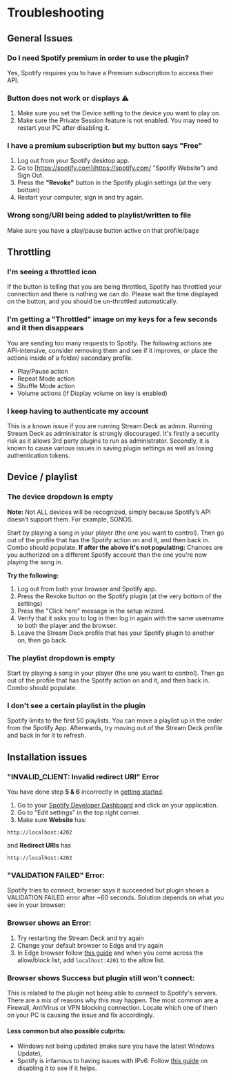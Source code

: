 # Troubleshooting

## General Issues
### Do I need Spotify premium in order to use the plugin?
Yes, Spotify requires you to have a Premium subscription to access their API.

### Button does not work or displays ⚠️
1. Make sure you set the Device setting to the device you want to play on.
2. Make sure the Private Session feature is not enabled. You may need to restart your PC after disabling it.

### I have a premium subscription but my button says "Free"
   1. Log out from your Spotify desktop app.
   2. Go to [https://spotify.com](https://spotify.com/ "Spotify Website") and Sign Out.
   3. Press the **"Revoke"** button in the Spotify plugin settings (at the very bottom)
   4. Restart your computer, sign in and try again.

### Wrong song/URI being added to playlist/written to file
Make sure you have a play/pause button active on that profile/page

## Throttling
### I'm seeing a throttled icon
If the button is telling that you are being throttled, Spotify has throttled your connection and there is nothing we can do. Please wait the time displayed on the button, and you should be un-throttled automatically.

### I'm getting a "Throttled" image on my keys for a few seconds and it then disappears
You are sending too many requests to Spotify. The following actions are API-intensive, consider removing them and see if it improves, or place the actions inside of a folder/ secondary profile.

- Play/Pause action
- Repeat Mode action
- Shuffle Mode action
- Volume actions (if Display volume on key is enabled)

### I keep having to authenticate my account
This is a known issue if you are running Stream Deck as admin. Running Stream Deck as administrator is strongly discouraged. It's firstly a security risk as it allows 3rd party plugins to run as administrator. Secondly, it is known to cause various issues in saving plugin settings as well as losing authentication tokens.

## Device / playlist
### The device dropdown is empty
**Note:** Not ALL devices will be recognized, simply because Spotify’s API doesn’t support them. For example, SONOS.

Start by playing a song in your player (the one you want to control). Then go out of the profile that has the Spotify action on and it, and then back in. Combo should populate. 
**If after the above it's not populating:**
Chances are you authorized on a different Spotify account than the one you're now playing the song in.

**Try the following:**  

1. Log out from both your browser and Spotify app.
2. Press the Revoke button on the Spotify plugin (at the very bottom of the settings)
3. Press the "Click here" message in the setup wizard.
4. Verify that it asks you to log in then log in again with the same username to both the player and the browser.
5. Leave the Stream Deck profile that has your Spotify plugin to another on, then go back.

### The playlist dropdown is empty
Start by playing a song in your player (the one you want to control). Then go out of the profile that has the Spotify action on and it, and then back in. Combo should populate.

### I don't see a certain playlist in the plugin
Spotify limits to the first 50 playlists. You can move a playlist up in the order from the Spotify App. Afterwards, try moving out of the Stream Deck profile and back in for it to refresh.

## Installation issues
### "INVALID_CLIENT: Invalid redirect URI" Error
You have done step **5 & 6** incorrectly in [getting started](../getting-started/#step-5).

1. Go to your [Spotify Developer Dashboard](https://developer.spotify.com/dashboard/login "Spotify Developer Dashboard") and click on your application.
2. Go to "Edit settings" in the top right corner.
3. Make sure **Website** has:
```
http://localhost:4202
``` 
and **Redirect URIs** has 
```
http://localhost:4202
```

### "VALIDATION FAILED" Error:
Spotify tries to connect, browser says it succeeded but plugin shows a VALIDATION FAILED error after ~60 seconds. 
Solution depends on what you see in your browser:

### Browser shows an Error: 

1. Try restarting the Stream Deck and try again
2. Change your default browser to Edge and try again
3. In Edge browser follow [this guide](https://www.whatismybrowser.com/guides/how-to-enable-javascript/edge "How to enable javascript") and when you come across the allow/block list, add `localhost:4201` to the allow list.

### Browser shows Success but plugin still won't connect: 
This is related to the plugin not being able to connect to Spotify's servers. There are a mix of reasons why this may happen. The most common are a Firewall, AntiVirus or VPN blocking connection. Locate which one of them on your PC is causing the issue and fix accordingly. 

#### Less common but also possible culprits: 

- Windows not being updated (make sure you have the latest Windows Update), 
- Spotify is infamous to having issues with IPv6. Follow [this guide](https://answers.uillinois.edu/uis/page.php?id=99981 "How to disable IPv6") on disabling it to see if it helps.
